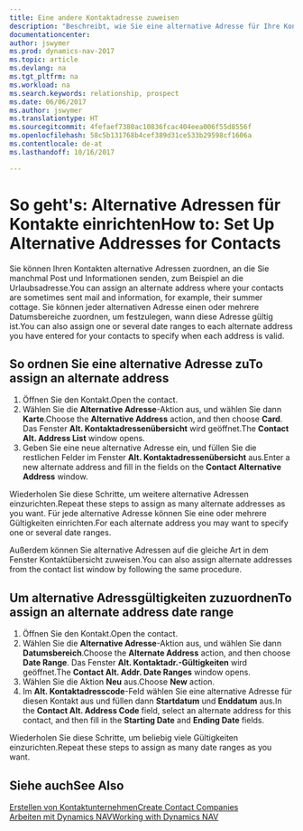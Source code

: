 ```yaml
---
title: Eine andere Kontaktadresse zuweisen
description: "Beschreibt, wie Sie eine alternative Adresse für Ihre Kontakte zuweisen, an die Sie manchmal Informationen senden."
documentationcenter: 
author: jswymer
ms.prod: dynamics-nav-2017
ms.topic: article
ms.devlang: na
ms.tgt_pltfrm: na
ms.workload: na
ms.search.keywords: relationship, prospect
ms.date: 06/06/2017
ms.author: jswymer
ms.translationtype: HT
ms.sourcegitcommit: 4fefaef7380ac10836fcac404eea006f55d8556f
ms.openlocfilehash: 58c5b131768b4cef389d31ce533b29598cf1606a
ms.contentlocale: de-at
ms.lasthandoff: 10/16/2017

---
```

# <a name="how-to-set-up-alternative-addresses-for-contacts"></a><span data-ttu-id="999c6-103">So geht's: Alternative Adressen für Kontakte einrichten</span><span class="sxs-lookup"><span data-stu-id="999c6-103">How to: Set Up Alternative Addresses for Contacts</span></span>
<span data-ttu-id="999c6-104">Sie können Ihren Kontakten alternative Adressen zuordnen, an die Sie manchmal Post und Informationen senden, zum Beispiel an die Urlaubsadresse.</span><span class="sxs-lookup"><span data-stu-id="999c6-104">You can assign an alternate address where your contacts are sometimes sent mail and information, for example, their summer cottage.</span></span> <span data-ttu-id="999c6-105">Sie können jeder alternativen Adresse einen oder mehrere Datumsbereiche zuordnen, um festzulegen, wann diese Adresse gültig ist.</span><span class="sxs-lookup"><span data-stu-id="999c6-105">You can also assign one or several date ranges to each alternate address you have entered for your contacts to specify when each address is valid.</span></span>

## <a name="to-assign-an-alternate-address"></a><span data-ttu-id="999c6-106">So ordnen Sie eine alternative Adresse zu</span><span class="sxs-lookup"><span data-stu-id="999c6-106">To assign an alternate address</span></span>
1. <span data-ttu-id="999c6-107">Öffnen Sie den Kontakt.</span><span class="sxs-lookup"><span data-stu-id="999c6-107">Open the contact.</span></span>
2. <span data-ttu-id="999c6-108">Wählen Sie die **Alternative Adresse**-Aktion aus, und wählen Sie dann **Karte**.</span><span class="sxs-lookup"><span data-stu-id="999c6-108">Choose the **Alternative Address** action, and then choose **Card**.</span></span> <span data-ttu-id="999c6-109">Das Fenster **Alt. Kontaktadressenübersicht** wird geöffnet.</span><span class="sxs-lookup"><span data-stu-id="999c6-109">The **Contact Alt. Address List** window opens.</span></span>
3. <span data-ttu-id="999c6-110">Geben Sie eine neue alternative Adresse ein, und füllen Sie die restlichen Felder im Fenster **Alt. Kontaktadressenübersicht** aus.</span><span class="sxs-lookup"><span data-stu-id="999c6-110">Enter a new alternate address and fill in the fields on the **Contact Alternative Address** window.</span></span>

<span data-ttu-id="999c6-111">Wiederholen Sie diese Schritte, um weitere alternative Adressen einzurichten.</span><span class="sxs-lookup"><span data-stu-id="999c6-111">Repeat these steps to assign as many alternate addresses as you want.</span></span> <span data-ttu-id="999c6-112">Für jede alternative Adresse können Sie eine oder mehrere Gültigkeiten einrichten.</span><span class="sxs-lookup"><span data-stu-id="999c6-112">For each alternate address you may want to specify one or several date ranges.</span></span>

<span data-ttu-id="999c6-113">Außerdem können Sie alternative Adressen auf die gleiche Art in dem Fenster Kontaktübersicht zuweisen.</span><span class="sxs-lookup"><span data-stu-id="999c6-113">You can also assign alternate addresses from the contact list window by following the same procedure.</span></span>

## <a name="to-assign-an-alternate-address-date-range"></a><span data-ttu-id="999c6-114">Um alternative Adressgültigkeiten zuzuordnen</span><span class="sxs-lookup"><span data-stu-id="999c6-114">To assign an alternate address date range</span></span>
1. <span data-ttu-id="999c6-115">Öffnen Sie den Kontakt.</span><span class="sxs-lookup"><span data-stu-id="999c6-115">Open the contact.</span></span>
2. <span data-ttu-id="999c6-116">Wählen Sie die **Alternative Adresse**-Aktion aus, und wählen Sie dann **Datumsbereich**.</span><span class="sxs-lookup"><span data-stu-id="999c6-116">Choose the **Alternate Address** action, and then choose **Date Range**.</span></span> <span data-ttu-id="999c6-117">Das Fenster **Alt. Kontaktadr.-Gültigkeiten** wird geöffnet.</span><span class="sxs-lookup"><span data-stu-id="999c6-117">The **Contact Alt. Addr. Date Ranges** window opens.</span></span>
3. <span data-ttu-id="999c6-118">Wählen Sie die Aktion **Neu** aus.</span><span class="sxs-lookup"><span data-stu-id="999c6-118">Choose **New** action.</span></span>
4. <span data-ttu-id="999c6-119">Im **Alt. Kontaktadresscode**-Feld wählen Sie eine alternative Adresse für diesen Kontakt aus und füllen dann **Startdatum** und **Enddatum** aus.</span><span class="sxs-lookup"><span data-stu-id="999c6-119">In the **Contact Alt. Address Code** field, select an alternate address for this contact, and then fill in the **Starting Date** and **Ending Date** fields.</span></span>

<span data-ttu-id="999c6-120">Wiederholen Sie diese Schritte, um beliebig viele Gültigkeiten einzurichten.</span><span class="sxs-lookup"><span data-stu-id="999c6-120">Repeat these steps to assign as many date ranges as you want.</span></span>

## <a name="see-also"></a><span data-ttu-id="999c6-121">Siehe auch</span><span class="sxs-lookup"><span data-stu-id="999c6-121">See Also</span></span>
[<span data-ttu-id="999c6-122">Erstellen von Kontaktunternehmen</span><span class="sxs-lookup"><span data-stu-id="999c6-122">Create Contact Companies</span></span>](marketing-create-contact-companies.md)  
[<span data-ttu-id="999c6-123">Arbeiten mit Dynamics NAV</span><span class="sxs-lookup"><span data-stu-id="999c6-123">Working with Dynamics NAV</span></span>](ui-work-product.md)


